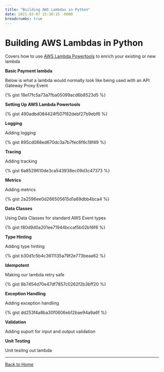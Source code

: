 ```yaml
---
title: "Building AWS Lambdas in Python"
date: 2021-03-07 15:30:15 -0000
breadcrumbs: true
---
```


# Building AWS Lambdas in Python

Covers how to use [AWS Lambda Powertools](https://awslabs.github.io/aws-lambda-powertools-python/) to enrich your existing or new lambda

**Basic Payment lambda**

Below is what a lambda would normally look like being used with an API Gateway Proxy Event

{% gist 18e17fc5a73a7fba05099acd6b8523d5 %}

**Setting Up AWS Lambda Powertools**

{% gist 490adbd084424f507f82debf27b9ebf6 %}

**Logging**

Adding logging

{% gist 895cd088ed670dc3a7b7fec6f6c18f49 %}

**Tracing**

Adding tracking 

{% gist 6a8529610de3ca543938ec09d3c47373 %}

**Metrics**

Adding metrics

{% gist 2a2596ee0d266505615d1a69dbb4bca4 %}

**Data Classes**

Using Data Classes for standard AWS Event types

{% gist f80d9d0a201ee71944bccaf5b02b16f6 %}

**Type Hinting**

Adding type hinting

{% gist b30d1c5b4c3611135a79f2e773beaa62 %}

**Idempotent**

Making our lambda retry safe

{% gist 8b7454d70e47df7857c0262f2b3bff20 %}

**Exception Handling**

Adding exception handling

{% gist dd253f4a8ba30f0606eb12bae94a9a6f %}

**Validation**

Adding suport for input and output validation

**Unit Testing**

Unit tesitng out lambda

---

[Back to Home](/)
